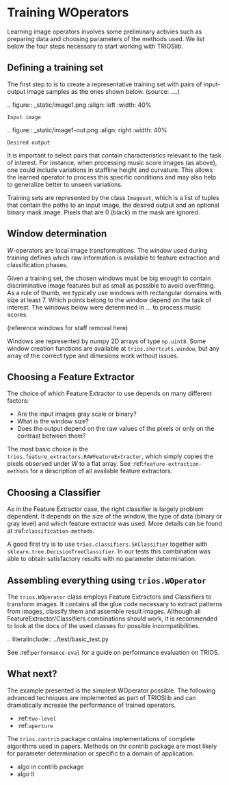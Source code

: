 Training WOperators
======================

Learning image operators involves some preliminary activies such as preparing data and choosing 
parameters of the methods used. We list below the four steps necessary to start working with
TRIOSlib. 

Defining a training set
---------------

The first step to is to create a representative training set with pairs of input-output image
samples as the ones shown below. (source: ....)

.. figure:: _static/image1.png
    :align: left
    :width: 40%

    Input image
    
.. figure:: _static/image1-out.png
    :align: right
    :width: 40%

    Desired output

It is important to select pairs that contain characteristics relevant to the task of interest.
For instance, when processing music score images (as above), one could include variations in 
staffline height and curvature. This allows the learned operator to process this specific
conditions and may also help to generalize better to unseen variations.

Training sets are represented by the class `Imageset`, which is a list of tuples that contain
the paths to an input image, the desired output and an optional binary mask image. Pixels that 
are 0 (black) in the mask are ignored.

Window determination
-----------------------

*W*-operators are local image transformations. The *window* used during training defines
which raw information is available to feature extraction and classification phases. 

Given a training set, the chosen windows must be big enough to contain discriminative image
features but as small as possible to avoid overfitting. As a rule of thumb, we typically use
windows with rectangular domains with size at least 7. Which points belong to the window depend
on the task of interest. The windows below were determined in ... to process music scores.

(reference windows for staff removal here)


Windows are represented by numpy 2D arrays of type `np.uint8`. Some window creation functions
are available at `trios.shortcuts.window`, but any array of the correct type and dimesions work
without issues.


Choosing a Feature Extractor
----------------------------

The choice of which Feature Extractor to use depends on many different factors: 

+ Are the input images gray scale or binary?
+ What is the window size? 
+ Does the output depend on the raw values of the pixels or only on the contrast between them?
 
The most basic choice is the `trios.feature_extractors.RAWFeatureExtractor`, which
simply copies the pixels observed under *W* to a flat array. See :ref:`feature-extraction-methods`
for a description of all available feature extractors.

Choosing a Classifier
---------------------

As in the Feature Extractor case, the right classifier is largely problem
dependent. It depends on the size of the window, the type of data (binary or 
gray level) and which feature extractor was used. More details can be found 
at :ref:`classification-methods`.



A good first try is to use `trios.classifiers.SKClassifier` together with
`sklearn.tree.DecisionTreeClassifier`. In our tests this combination was able
to obtain satisfactory results with no parameter determination. 


Assembling everything using `trios.WOperator`
---------------------------------------------

The `trios.WOperator` class employs Feature Extractors and Classifiers
to transform images. It contains all the glue code necessary to 
extract patterns from images, classify them and assemble result
images. Although all FeatureExtractor/Classifiers combinations should work, 
it is recommended to look at the docs of the used classes for
possible incompatibilities. 

.. literalinclude:: ../test/basic_test.py


See :ref:`performance-eval` for a guide on performance evaluation on TRIOS.


What next?
----------

The example presented is the simplest WOperator possible. The following advanced techniques
are implemented as part of TRIOSlib and can dramatically increase the performance of trained 
operators.

* :ref:`two-level`
* :ref:`aperture`



The `trios.contrib` package contains implementations of complete algorithms used in 
papers. Methods on thr contrib package are most likely for parameter determination or
specific to a domain of application.

* algo in contrib package
* algo II

